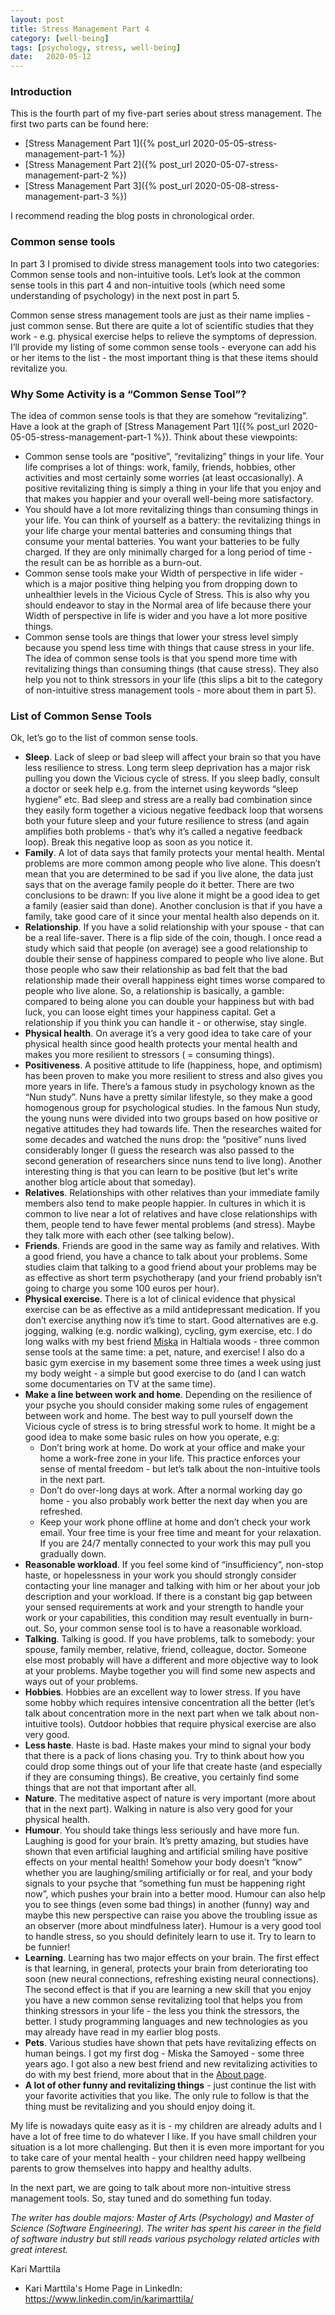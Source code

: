 ```yaml
---
layout: post
title: Stress Management Part 4
category: [well-being]
tags: [psychology, stress, well-being]
date:	2020-05-12
---
```


### Introduction

This is the fourth part of my five-part series about stress management. The first two parts can be found here:

- [Stress Management Part 1]({% post_url 2020-05-05-stress-management-part-1 %})
- [Stress Management Part 2]({% post_url 2020-05-07-stress-management-part-2 %})
- [Stress Management Part 3]({% post_url 2020-05-08-stress-management-part-3 %})

I recommend reading the blog posts in chronological order.

### Common sense tools

In part 3 I promised to divide stress management tools into two categories: Common sense tools and non-intuitive tools. Let’s look at the common sense tools in this part 4 and non-intuitive tools (which need some understanding of psychology) in the next post in part 5.

Common sense stress management tools are just as their name implies - just common sense. But there are quite a lot of scientific studies that they work - e.g. physical exercise helps to relieve the symptoms of depression. I’ll provide my listing of some common sense tools - everyone can add his or her items to the list - the most important thing is that these items should revitalize you.

### Why Some Activity is a “Common Sense Tool”?

The idea of common sense tools is that they are somehow “revitalizing”. Have a look at the graph of [Stress Management Part 1]({% post_url 2020-05-05-stress-management-part-1 %}). Think about these viewpoints:

- Common sense tools are “positive”, “revitalizing” things in your life. Your life comprises a lot of things: work, family, friends, hobbies, other activities and most certainly some worries (at least occasionally). A positive revitalizing thing is simply a thing in your life that you enjoy and that makes you happier and your overall well-being more satisfactory.
- You should have a lot more revitalizing things than consuming things in your life. You can think of yourself as a battery: the revitalizing things in your life charge your mental batteries and consuming things that consume your mental batteries. You want your batteries to be fully charged. If they are only minimally charged for a long period of time - the result can be as horrible as a burn-out.
- Common sense tools make your Width of perspective in life wider - which is a major positive thing helping you from dropping down to unhealthier levels in the Vicious Cycle of Stress. This is also why you should endeavor to stay in the Normal area of life because there your Width of perspective in life is wider and you have a lot more positive things.
- Common sense tools are things that lower your stress level simply because you spend less time with things that cause stress in your life. The idea of common sense tools is that you spend more time with revitalizing things than consuming things (that cause stress). They also help you not to think stressors in your life (this slips a bit to the category of non-intuitive stress management tools - more about them in part 5).

### List of Common Sense Tools

Ok, let’s go to the list of common sense tools.

- **Sleep**. Lack of sleep or bad sleep will affect your brain so that you have less resilience to stress. Long term sleep deprivation has a major risk pulling you down the Vicious cycle of stress. If you sleep badly, consult a doctor or seek help e.g. from the internet using keywords “sleep hygiene” etc. Bad sleep and stress are a really bad combination since they easily form together a vicious negative feedback loop that worsens both your future sleep and your future resilience to stress (and again amplifies both problems - that’s why it’s called a negative feedback loop). Break this negative loop as soon as you notice it.
- **Family**. A lot of data says that family protects your mental health. Mental problems are more common among people who live alone. This doesn’t mean that you are determined to be sad if you live alone, the data just says that on the average family people do it better. There are two conclusions to be drawn: If you live alone it might be a good idea to get a family (easier said than done). Another conclusion is that if you have a family, take good care of it since your mental health also depends on it.
- **Relationship**. If you have a solid relationship with your spouse - that can be a real life-saver. There is a flip side of the coin, though. I once read a study which said that people (on average) see a good relationship to double their sense of happiness compared to people who live alone. But those people who saw their relationship as bad felt that the bad relationship made their overall happiness eight times worse compared to people who live alone. So, a relationship is basically, a gamble: compared to being alone you can double your happiness but with bad luck, you can loose eight times your happiness capital. Get a relationship if you think you can handle it - or otherwise, stay single.
- **Physical health**. On average it’s a very good idea to take care of your physical health since good health protects your mental health and makes you more resilient to stressors ( = consuming things).
- **Positiveness**. A positive attitude to life (happiness, hope, and optimism) has been proven to make you more resilient to stress and also gives you more years in life. There’s a famous study in psychology known as the “Nun study”. Nuns have a pretty similar lifestyle, so they make a good homogenous group for psychological studies. In the famous Nun study, the young nuns were divided into two groups based on how positive or negative attitudes they had towards life. Then the researches waited for some decades and watched the nuns drop: the “positive” nuns lived considerably longer (I guess the research was also passed to the second generation of researchers since nuns tend to live long). Another interesting thing is that you can learn to be positive (but let's write another blog article about that someday).
- **Relatives**. Relationships with other relatives than your immediate family members also tend to make people happier. In cultures in which it is common to live near a lot of relatives and have close relationships with them, people tend to have fewer mental problems (and stress). Maybe they talk more with each other (see talking below).
- **Friends**. Friends are good in the same way as family and relatives. With a good friend, you have a chance to talk about your problems. Some studies claim that talking to a good friend about your problems may be as effective as short term psychotherapy (and your friend probably isn’t going to charge you some 100 euros per hour).
- **Physical exercise**. There is a lot of clinical evidence that physical exercise can be as effective as a mild antidepressant medication. If you don’t exercise anything now it’s time to start. Good alternatives are e.g. jogging, walking (e.g. nordic walking), cycling, gym exercise, etc. I do long walks with my best friend [Miska](/about) in Haltiala woods - three common sense tools at the same time: a pet, nature, and exercise! I also do a basic gym exercise in my basement some three times a week using just my body weight - a simple but good exercise to do (and I can watch some documentaries on TV at the same time).
- **Make a line between work and home**. Depending on the resilience of your psyche you should consider making some rules of engagement between work and home. The best way to pull yourself down the Vicious cycle of stress is to bring stressful work to home. It might be a good idea to make some basic rules on how you operate, e.g:
  - Don’t bring work at home. Do work at your office and make your home a work-free zone in your life. This practice enforces your sense of mental freedom - but let’s talk about the non-intuitive tools in the next part. 
  - Don’t do over-long days at work. After a normal working day go home - you also probably work better the next day when you are refreshed.
  - Keep your work phone offline at home and don’t check your work email. Your free time is your free time and meant for your relaxation. If you are 24/7 mentally connected to your work this may pull you gradually down.
- **Reasonable workload**. If you feel some kind of “insufficiency”, non-stop haste, or hopelessness in your work you should strongly consider contacting your line manager and talking with him or her about your job description and your workload. If there is a constant big gap between your sensed requirements at work and your strength to handle your work or your capabilities, this condition may result eventually in burn-out. So, your common sense tool is to have a reasonable workload.
- **Talking**. Talking is good. If you have problems, talk to somebody: your spouse, family member, relative, friend, colleague, doctor. Someone else most probably will have a different and more objective way to look at your problems. Maybe together you will find some new aspects and ways out of your problems.
- **Hobbies**. Hobbies are an excellent way to lower stress. If you have some hobby which requires intensive concentration all the better (let’s talk about concentration more in the next part when we talk about non-intuitive tools). Outdoor hobbies that require physical exercise are also very good.
- **Less haste**. Haste is bad. Haste makes your mind to signal your body that there is a pack of lions chasing you. Try to think about how you could drop some things out of your life that create haste (and especially if they are consuming things). Be creative, you certainly find some things that are not that important after all.
- **Nature**. The meditative aspect of nature is very important (more about that in the next part). Walking in nature is also very good for your physical health.
- **Humour**. You should take things less seriously and have more fun. Laughing is good for your brain. It’s pretty amazing, but studies have shown that even artificial laughing and artificial smiling have positive effects on your mental health! Somehow your body doesn’t “know” whether you are laughing/smiling artificially or for real, and your body signals to your psyche that “something fun must be happening right now”, which pushes your brain into a better mood. Humour can also help you to see things (even some bad things) in another (funny) way and maybe this new perspective can raise you above the troubling issue as an observer (more about mindfulness later). Humour is a very good tool to handle stress, so you should definitely learn to use it. Try to learn to be funnier!
- **Learning**. Learning has two major effects on your brain. The first effect is that learning, in general, protects your brain from deteriorating too soon (new neural connections, refreshing existing neural connections). The second effect is that if you are learning a new skill that you enjoy you have a new common sense revitalizing tool that helps you from thinking stressors in your life - the less you think the stressors, the better. I study programming languages and new technologies as you may already have read in my earlier blog posts.
- **Pets**. Various studies have shown that pets have revitalizing effects on human beings. I got my first dog - Miska the Samoyed - some three years ago. I got also a new best friend and new revitalizing activities to do with my best friend, more about that in the [About page](/about).
- **A lot of other funny and revitalizing things** - just continue the list with your favorite activities that you like. The only rule to follow is that the thing must be revitalizing and you should enjoy doing it.

My life is nowadays quite easy as it is - my children are already adults and I have a lot of free time to do whatever I like. If you have small children your situation is a lot more challenging. But then it is even more important for you to take care of your mental health - your children need happy wellbeing parents to grow themselves into happy and healthy adults.

In the next part, we are going to talk about more non-intuitive stress management tools. So, stay tuned and do something fun today.

*The writer has double majors: Master of Arts (Psychology) and Master of Science (Software Engineering). The writer has spent his career in the field of software industry but still reads various psychology related articles with great interest.*

Kari Marttila

* Kari Marttila's Home Page in LinkedIn: <https://www.linkedin.com/in/karimarttila/>
